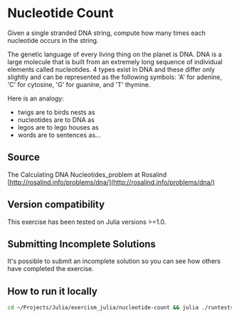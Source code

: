 # Nucleotide Count

Given a single stranded DNA string, compute how many times each nucleotide occurs in the string.

The genetic language of every living thing on the planet is DNA.
DNA is a large molecule that is built from an extremely long sequence of individual elements called nucleotides.
4 types exist in DNA and these differ only slightly and can be represented as the following symbols: 'A' for adenine, 'C' for cytosine, 'G' for guanine, and 'T' thymine.

Here is an analogy:
- twigs are to birds nests as
- nucleotides are to DNA as
- legos are to lego houses as
- words are to sentences as...

## Source

The Calculating DNA Nucleotides_problem at Rosalind [http://rosalind.info/problems/dna/](http://rosalind.info/problems/dna/)

## Version compatibility
This exercise has been tested on Julia versions >=1.0.

## Submitting Incomplete Solutions
It's possible to submit an incomplete solution so you can see how others have completed the exercise.

## How to run it locally

```bash
cd ~/Projects/Julia/exercism_julia/nucleotide-count && julia ./runtests.jl
```
